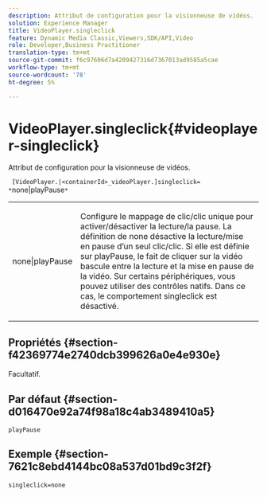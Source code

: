 ```yaml
---
description: Attribut de configuration pour la visionneuse de vidéos.
solution: Experience Manager
title: VideoPlayer.singleclick
feature: Dynamic Media Classic,Viewers,SDK/API,Video
role: Developer,Business Practitioner
translation-type: tm+mt
source-git-commit: f6c97606d7a4209427316d7367013ad9585a5cae
workflow-type: tm+mt
source-wordcount: '78'
ht-degree: 5%

---
```



# VideoPlayer.singleclick{#videoplayer-singleclick}

Attribut de configuration pour la visionneuse de vidéos.

` [VideoPlayer.|<containerId>_videoPlayer.]singleclick= *`none|playPause`*`

<table id="table_C616483932C2482CA9794DDD7313FD7C"> 
 <tbody> 
  <tr> 
   <td colname="col1"> <p> <span class="codeph"> <span class="varname"> none|playPause</span> </span> </p> </td> 
   <td colname="col2"> <p> Configure le mappage de clic/clic unique pour activer/désactiver la lecture/la pause. La définition de <span class="codeph"> none</span> désactive la lecture/mise en pause d’un seul clic/clic. Si elle est définie sur <span class="codeph"> playPause</span>, le fait de cliquer sur la vidéo bascule entre la lecture et la mise en pause de la vidéo. Sur certains périphériques, vous pouvez utiliser des contrôles natifs. Dans ce cas, le comportement <span class="codeph"> singleclick</span> est désactivé. </p> </td> 
  </tr> 
 </tbody> 
</table>

## Propriétés {#section-f42369774e2740dcb399626a0e4e930e}

Facultatif.

## Par défaut {#section-d016470e92a74f98a18c4ab3489410a5}

`playPause`

## Exemple {#section-7621c8ebd4144bc08a537d01bd9c3f2f}

```
singleclick=none
```

